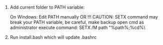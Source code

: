 1) Add current folder to PATH variable:
	
	On Windows:
			Edit PATH manually
		OR
			!!! CAUTION: SETX command may break your PATH variable, be careful, make backup
			open cmd as administrator
			execute command: SETX /M path "%path%;%cd%\

2) Run install.bash which will update .bashrc